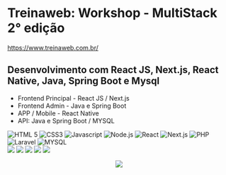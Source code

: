# Treinaweb: Workshop - MultiStack 2° edição

https://www.treinaweb.com.br/

## Desenvolvimento com React JS, Next.js, React Native, Java, Spring Boot e Mysql

- Frontend Principal - React JS / Next.js
- Frontend Admin - Java e Spring Boot
- APP / Mobile - React Native
- API: Java e Spring Boot / MYSQL

<div align="left">
  <img src="https://img.shields.io/badge/-HTML%205-orangered?style=for-the-badge" alt="HTML 5">
  <img src="https://img.shields.io/badge/-CSS3-blue?style=for-the-badge" alt="CSS3">
  <img src="https://img.shields.io/badge/-Javascript-yellow?style=for-the-badge" alt="Javascript">
  <img src="https://img.shields.io/badge/-Node.js-green?style=for-the-badge" alt="Node.js">
  <img src="https://img.shields.io/badge/-React-deepskyblue?style=for-the-badge" alt="React">
  <img src="https://img.shields.io/badge/-Next.js-black?style=for-the-badge" alt="Next.js">
  <img src="https://img.shields.io/badge/-PHP-mediumslateblue?style=for-the-badge" alt="PHP">
  <img src="https://img.shields.io/badge/-Laravel-orange?style=for-the-badge" alt="Laravel">
  <img src="https://img.shields.io/badge/-MYSQL-lightsteelblue?style=for-the-badge" alt="MYSQL">
</div>

<img src="https://github.com/alvarosantosph/treinaweb-workshop-multistack-react/blob/main/e-diaristas.png">
<img src="https://github.com/alvarosantosph/treinaweb-workshop-multistack-react/blob/main/e-diaristas-req.png">
<img src="https://github.com/alvarosantosph/treinaweb-workshop-multistack-react/blob/main/e-diaristas-admin.png">
<img src="https://github.com/alvarosantosph/treinaweb-workshop-multistack-react/blob/main/e-diaristas-admin-cadastro.png">
<img src="https://github.com/alvarosantosph/treinaweb-workshop-multistack-react/blob/main/e-diaristas-admin-edicao.png">

<p align="center">
  <img src="https://github.com/alvarosantosph/treinaweb-workshop-multistack-react/blob/main/e-diaristas-mobile.png">
</p>

